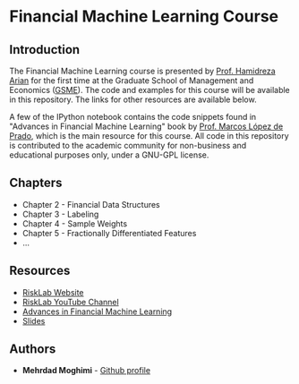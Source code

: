 # Financial Machine Learning Course

## Introduction
The Financial Machine Learning course is presented by [Prof. Hamidreza Arian](https://arian.ai/) 
for the first time at  the Graduate School of Management and Economics ([GSME](http://www.gsme.sharif.edu/)). 
The code and examples for this course will be available in this repository. The links for other resources are 
available below. 

A few of the IPython notebook contains the code snippets found in "Advances in Financial Machine Learning" book by
[Prof. Marcos López de Prado](https://www.quantresearch.org/), which is the main resource for this course. All code in this repository is contributed to the academic 
community for non-business and educational purposes only,  under a GNU-GPL license.

## Chapters

 * Chapter 2 - Financial Data Structures
 * Chapter 3 - Labeling
 * Chapter 4 - Sample Weights
 * Chapter 5 - Fractionally Differentiated Features
 * ...

## Resources
 * [RiskLab Website](http://risklab.me/)
 * [RiskLab YouTube Channel](https://www.youtube.com/channel/UCjZiHA5kDeTB9lflOWjj8qg)
 * [Advances in Financial Machine Learning](https://www.amazon.com/Advances-Financial-Machine-Learning-Marcos/dp/1119482089)
 * [Slides](https://www.quantresearch.org/Lectures.htm)

## Authors

* **Mehrdad Moghimi** - [Github profile](https://github.com/mehrdadmoghimi)

